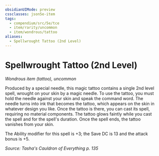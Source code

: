 ```yaml
---
obsidianUIMode: preview
cssclasses: json5e-item
tags:
  - compendium/src/5e/tce
  - item/rarity/uncommon
  - item/wondrous/tattoo
aliases:
  - Spellwrought Tattoo (2nd Level)
---
```

# Spellwrought Tattoo (2nd Level)
*Wondrous item (tattoo), uncommon*  


Produced by a special needle, this magic tattoo contains a single 2nd level spell, wrought on your skin by a magic needle. To use the tattoo, you must hold the needle against your skin and speak the command word. The needle turns into ink that becomes the tattoo, which appears on the skin in whatever design you like. Once the tattoo is there, you can cast its spell, requiring no material components. The tattoo glows faintly while you cast the spell and for the spell's duration. Once the spell ends, the tattoo vanishes from your skin.

The Ability modifier for this spell is +3; the Save DC is 13 and the attack bonus is +5.

*Source: Tasha's Cauldron of Everything p. 135*
